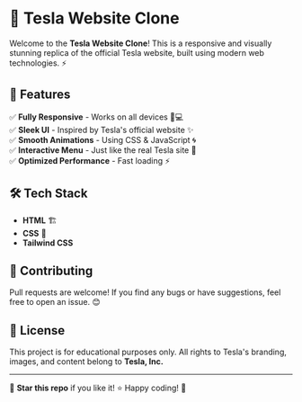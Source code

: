 # 🚀 Tesla Website Clone

Welcome to the **Tesla Website Clone**! This is a responsive and visually stunning replica of the official Tesla website, built using modern web technologies. ⚡

## 🎯 Features
✅ **Fully Responsive** - Works on all devices 📱💻  
✅ **Sleek UI** - Inspired by Tesla's official website ✨  
✅ **Smooth Animations** - Using CSS & JavaScript 🌀  
✅ **Interactive Menu** - Just like the real Tesla site 🚗  
✅ **Optimized Performance** - Fast loading ⚡  

## 🛠️ Tech Stack
- **HTML** 🏗️
- **CSS** 🎨
- **Tailwind CSS**

## 🎯 Contributing
Pull requests are welcome! If you find any bugs or have suggestions, feel free to open an issue. 😊

## 📜 License
This project is for educational purposes only. All rights to Tesla's branding, images, and content belong to **Tesla, Inc.**

---

💙 **Star this repo** if you like it! ⭐ Happy coding! 🚀
